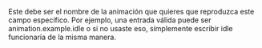 Este debe ser el nombre de la animación que quieres que reproduzca este campo específico.
Por ejemplo, una entrada válida puede ser animation.example.idle o si no usaste eso, simplemente escribir idle funcionaría de la misma manera.